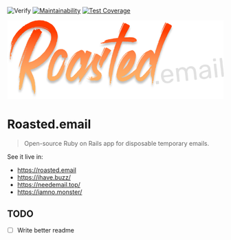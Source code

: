 ![Verify](https://github.com/andrepcg/roasted-mail/workflows/Verify/badge.svg)
[![Maintainability](https://api.codeclimate.com/v1/badges/ce6c6e92496cfd99b63e/maintainability)](https://codeclimate.com/github/andrepcg/roasted-mail/maintainability)
[![Test Coverage](https://api.codeclimate.com/v1/badges/ce6c6e92496cfd99b63e/test_coverage)](https://codeclimate.com/github/andrepcg/roasted-mail/test_coverage)

![Roasted.email](roasted.png?raw=true "Roasted.email")

# Roasted.email

> Open-source Ruby on Rails app for disposable temporary emails.

See it live in:

- https://roasted.email
- https://ihave.buzz/
- https://needemail.top/
- https://iamno.monster/


## TODO

- [ ] Write better readme